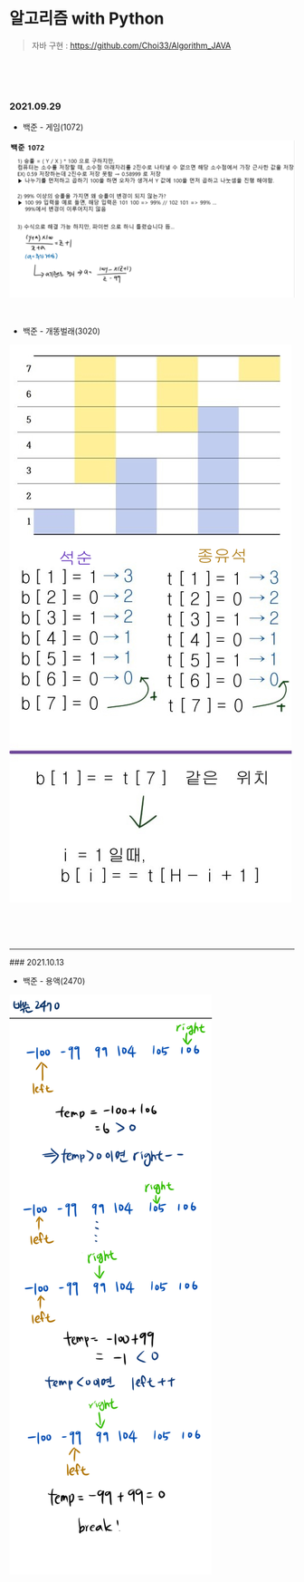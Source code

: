 # 알고리즘 with Python

> 자바 구현 : https://github.com/Choi33/Algorithm_JAVA
<br>
<br>
<br>

### 2021.09.29

- 백준 - 게임(1072)

![1072](./이미지/1072.PNG)

<br>

- 백준 - 개똥벌래(3020)

![3020](./이미지/3020.jpg)

<br>

<br>

<br>

<hr>
### 2021.10.13

- 백준 - 용액(2470) 

![3020](./이미지/2470.png)

